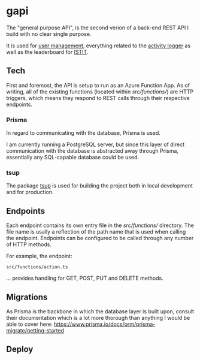 # gapi

The "general purpose API", is the second verion of a back-end REST API I build with no clear single purpose.

It is used for [user management](https://github.com/SikoSoft/user), everything related to the [activity logger](https://github.com/SikoSoft/activity-logger) as well as the leaderboard for [ISTIT](https://github.com/SikoSoft/istit).

## Tech

First and foremost, the API is setup to run as an Azure Function App. As of writing, all of the existing functions (located within _src/functions/_) are HTTP triggers, which means they respond to REST calls through their respective endpoints.

### Prisma

In regard to communicating with the database, Prisma is used.

I am currently running a PostgreSQL server, but since this layer of direct communication with the database is abstracted away through Prisma, essentially any SQL-capable database could be used.

### tsup

The package [tsup](https://www.npmjs.com/package/tsup) is used for building the project both in local development and for production.

## Endpoints

Each endpoint contains its own entry file in the _src/functions/_ directory. The file name is usally a reflection of the path name that is used when calling the endpoint. Endpoints can be configured to be called through any number of HTTP methods.

For example, the endpoint:

`src/functions/action.ts`

... provides handling for GET, POST, PUT and DELETE methods.

## Migrations

As Prisma is the backbone in which the database layer is built upon, consult their documentation which is a lot more thorough than anything I would be able to cover here:
https://www.prisma.io/docs/orm/prisma-migrate/getting-started

## Deploy
